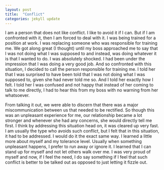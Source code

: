 ```yaml
---
layout: post
title:  "Conflict"
categories: jekyll update
---
```


I am a person that does not like conflict. I like to avoid it if I can. But if I am confronted with it, then I am forced to deal with it. I was being trained for a position at work. I was replacing someone who was responsible for training me. We got along great (I thought) until my boss approached me to say that I was not doing what I was supposed to and instead, was doing whatever it is that I wanted to do. I was absolutely shocked. I had been under the impression that I was doing a very good job. And so confronted with this situation, I decided to call the person responsible for training me. I told her that I was surprised to have been told that I was not doing what I was supposed to, given she had never told me so. And I told her exactly how I felt. I told her I was confused and not happy that instead of her coming to talk to me directly, I had to hear this from my boss with no warning from her whatsoever.

From talking it out, we were able to discern that there was a major miscommunication between us that needed to be rectified. So though this was an unpleasant experience for me, our relationship became a lot stronger and whenever she had any concerns, she would directly tell me first. I think by addressing this situation head on, it was cleared up very fast. I am usually the type who avoids such conflict, but I felt that in this situation, it had to be addressed. I would do it the exact same way. I learned a little more about myself and my tolerance level. Usually when something unpleasant happens, I prefer to run away or ignore it. I learned that I can stand up for myself and not let others walk over me. I was very proud of myself and now, if I feel the need, I do say something if I feel that such conflict is better to be talked out as opposed to just letting it fizzle out.